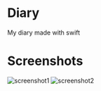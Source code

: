 # Diary
My diary made with swift
# Screenshots
![screenshot1](https://cloud.githubusercontent.com/assets/12579959/21634781/fc9800ae-d29c-11e6-881d-d5332e997cc4.png)
![screenshot2](https://cloud.githubusercontent.com/assets/12579959/21634782/fe00ab80-d29c-11e6-8379-7f98a4aceb7e.png)
